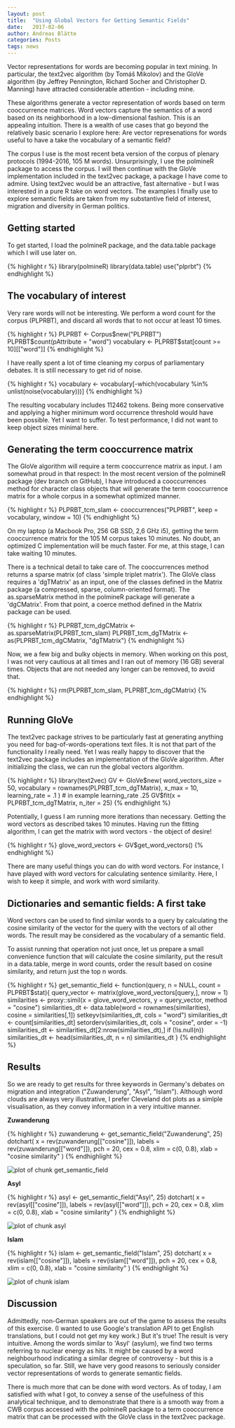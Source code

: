```yaml
---
layout: post
title:  "Using Global Vectors for Getting Semantic Fields"
date:   2017-02-06
author: Andreas Blätte
categories: Posts
tags: news
---
```

  
Vector representations for words are becoming popular in text mining. In particular, the text2vec algorithm (by Tomáš Mikolov) and the GloVe algorithm (by Jeffrey Pennington, Richard Socher and Christopher D. Manning) have attracted considerable attention - including mine.

These algorithms generate a vector representation of words based on term cooccurrence matrices. Word vectors capture the semantics of a word based on its neighborhood in a low-dimensional fashion. This is an appealing intuition. There is a wealth of use cases that go beyond the relatively basic scenario I explore here: Are vector represenations for words useful to have a take the vocabulary of a semantic field?

The corpus I use is the most recent beta version of the corpus of plenary protocols (1994-2016, 105 M words). Unsurprisingly, I use the polmineR package to access the corpus. I will then continue with the GloVe implementation included in the text2vec package, a package I have come to admire. Using text2vec would be an attractive, fast alternative - but I was interested in a pure R take on word vectors. The examples I finally use to explore semantic fields are taken from my substantive field of interest, migration and diversity in German politics.


Getting started
---------------

To get started, I load the polmineR package, and the data.table package which I will use later on.


{% highlight r %}
library(polmineR)
library(data.table)
use("plprbt")
{% endhighlight %}




The vocabulary of interest
--------------------------

Very rare words will not be interesting. We perform a word count for the corpus (PLPRBT), and discard all words that to not occur at least 10 times.


{% highlight r %}
PLPRBT <- Corpus$new("PLPRBT")
PLPRBT$count(pAttribute = "word")
vocabulary <- PLPRBT$stat[count >= 10][["word"]]
{% endhighlight %}

I have really spent a lot of time cleaning my corpus of parliamentary debates. It is still necessary to get rid of noise.


{% highlight r %}
vocabulary <- vocabulary[-which(vocabulary %in% unlist(noise(vocabulary)))]
{% endhighlight %}

The resulting vocabulary includes 112462 tokens. Being more conservative and applying a higher minimum word occurrence threshold would have been possible. Yet I want to suffer. To test performance, I did not want to keep object sizes minimal here.


Generating the term cooccurrence matrix
---------------------------------------

The GloVe algorithm will require a term cooccurrence matrix as input. I am somewhat proud in that respect: In the most recent version of the polmineR package (dev branch on GitHub), I have introduced a cooccurrences method for character class objects that will generate the term cooccurrence matrix for a whole corpus in a somewhat optimized manner. 


{% highlight r %}
PLPRBT_tcm_slam <- cooccurrences("PLPRBT", keep = vocabulary, window = 10)
{% endhighlight %}

On my laptop (a Macbook Pro, 256 GB SSD, 2,6 GHz i5), getting the term cooccurrence matrix for the 105 M corpus takes 10 minutes. No doubt, an optimized C implementation will be much faster. For me, at this stage, I can take waiting 10 minutes.

There is a technical detail to take care of. The cooccurrences method returns a sparse matrix (of class 'simple triplet matrix'). The GloVe class requires a 'dgTMatrix' as an input, one of the classes defined in the Matrix package (a compressed, sparse, column-oriented format). The as.sparseMatrix method in the polmineR package will generate a 'dgCMatrix'. From that point, a coerce method defined in the Matrix package can be used.


{% highlight r %}
PLPRBT_tcm_dgCMatrix <- as.sparseMatrix(PLPRBT_tcm_slam)
PLPRBT_tcm_dgTMatrix <- as(PLPRBT_tcm_dgCMatrix, "dgTMatrix")
{% endhighlight %}

Now, we a few big and bulky objects in memory. When working on this post, I was not very cautious at all times and I ran out of memory (16 GB) several times. Objects that are not needed any longer can be removed, to avoid that.


{% highlight r %}
rm(PLPRBT_tcm_slam, PLPRBT_tcm_dgCMatrix)
{% endhighlight %}


Running GloVe
-------------

The text2vec package strives to be particularly fast at generating anything you need for bag-of-words-operations text files. It is not that part of the functionality I really need. Yet I was really happy to discover that the text2vec package includes an implementation of the GloVe algorithm. After initializing the class, we can run the global vectors algorithm.



{% highlight r %}
library(text2vec)
GV <- GloVe$new(
  word_vectors_size = 50, vocabulary = rownames(PLPRBT_tcm_dgTMatrix),
  x_max = 10, learning_rate = .1
  ) # in example learning_rate .25
GV$fit(x = PLPRBT_tcm_dgTMatrix, n_iter = 25)
{% endhighlight %}

Potentially, I guess I am running more iterations than necessary. Getting the word vectors as described takes 10 minutes. Having run the fitting algorithm, I can get the matrix with word vectors - the object of desire!


{% highlight r %}
glove_word_vectors <- GV$get_word_vectors()
{% endhighlight %}



There are many useful things you can do with word vectors. For instance, I have played with word vectors for calculating sentence similarity. Here, I wish to keep it simple, and work with word similarity.


Dictionaries and semantic fields: A first take
----------------------------------------------



Word vectors can be used to find similar words to a query by calculating the cosine similarity of the vector for the query with the vectors of all other words. The result may be considered as the vocabulary of a semantic field.

To assist running that operation not just once, let us prepare a small convenience function that will calculate the cosine similarity, put the result in a data.table, merge in word counts, order the result based on cosine similarity, and return just the top n words.



{% highlight r %}
get_semantic_field <- function(query, n = NULL, count = PLPRBT$stat){
  query_vector <- matrix(glove_word_vectors[query,], nrow = 1)
  similarities <- proxy::simil(x = glove_word_vectors, y = query_vector, method = "cosine")
  similarities_dt <- data.table(word = rownames(similarities), cosine = similarities[,1])
  setkeyv(similarities_dt, cols = "word")
  similarities_dt <- count[similarities_dt]
  setorderv(similarities_dt, cols = "cosine", order = -1)
  similarities_dt <- similarities_dt[2:nrow(similarities_dt),]
  if (!is.null(n)) similarities_dt <- head(similarities_dt, n = n)
  similarities_dt
}
{% endhighlight %}


Results
-------

So we are ready to get results for three keywords in Germany's debates on migration and integration ("Zuwanderung", "Asyl", "Islam"). Although word clouds are always very illustrative, I prefer Cleveland dot plots as a simlple visualisation, as they convey information in a very intuitive manner.

**Zuwanderung**


{% highlight r %}
zuwanderung <- get_semantic_field("Zuwanderung", 25)
dotchart(
  x = rev(zuwanderung[["cosine"]]),
  labels = rev(zuwanderung[["word"]]),
  pch = 20, cex = 0.8, xlim = c(0, 0.8),
  xlab = "cosine similarity"
  )
{% endhighlight %}

![plot of chunk get_semantic_field](/assets/2017-02-04-GlobalVectors/get_semantic_field-1.png)


**Asyl**


{% highlight r %}
asyl <- get_semantic_field("Asyl", 25)
dotchart(
  x = rev(asyl[["cosine"]]),
  labels = rev(asyl[["word"]]),
  pch = 20, cex = 0.8, xlim = c(0, 0.8),
  xlab = "cosine similarity"
  )
{% endhighlight %}

![plot of chunk asyl](/assets/2017-02-04-GlobalVectors/asyl-1.png)


**Islam**


{% highlight r %}
islam <- get_semantic_field("Islam", 25)
dotchart(
  x = rev(islam[["cosine"]]), labels = rev(islam[["word"]]),
  pch = 20, cex = 0.8, xlim = c(0, 0.8),
  xlab = "cosine similarity"
  )
{% endhighlight %}

![plot of chunk islam](/assets/2017-02-04-GlobalVectors/islam-1.png)

Discussion
----------

Admittedly, non-German speakers are out of the game to assess the results of this exercise. (I wanted to use Google's translation API to get English translations, but I could not get my key work.) But it's true! The result is very intuitive. Among the words similar to 'Asyl' (asylum), we find two terms referring to nuclear energy as hits. It might be caused by a word neighbourhood indicating a similar degree of controversy - but this is a speculation, so far. Still, we have very good reasons to seriously consider vector representations of words to generate semantic fields.

There is much more that can be done with word vectors. As of today, I am satisfied with what I got, to convey a sense of the usefulness of this analytical technique, and to demonstrate that there is a smooth way from a CWB corpus accessed with the polmineR package to a term cooccurrence matrix that can be processed with the GloVe class in the text2vec package. 
